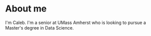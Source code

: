 # About me

I'm Caleb. I'm a senior at UMass Amherst who is looking to pursue a Master's degree in Data Science.
